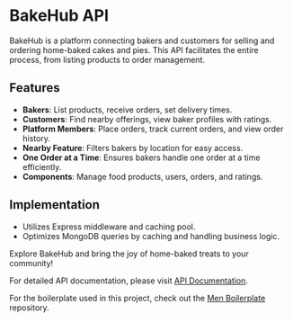 # BakeHub API

BakeHub is a platform connecting bakers and customers for selling and ordering home-baked cakes and pies. This API facilitates the entire process, from listing products to order management.

## Features
- **Bakers**: List products, receive orders, set delivery times.
- **Customers**: Find nearby offerings, view baker profiles with ratings.
- **Platform Members**: Place orders, track current orders, and view order history.
- **Nearby Feature**: Filters bakers by location for easy access.
- **One Order at a Time**: Ensures bakers handle one order at a time efficiently.
- **Components**: Manage food products, users, orders, and ratings.

## Implementation
- Utilizes Express middleware and caching pool.
- Optimizes MongoDB queries by caching and handling business logic.

Explore BakeHub and bring the joy of home-baked treats to your community!

For detailed API documentation, please visit [API Documentation](https://documenter.getpostman.com/view/17178333/2s9YJXYQDf).

For the boilerplate used in this project, check out the [Men Boilerplate](https://github.com/omarAboElWafa/men-boilerplate#readme) repository.
